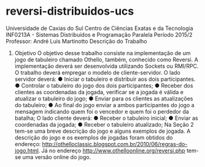 # reversi-distribuidos-ucs
Universidade de Caxias do Sul
Centro de Ciências Exatas e da Tecnologia
INF0213A - Sistemas Distribuídos e Programação Paralela
Período 2015/2
Professor: André Luis Martinotto
Descrição do Trabalho
1) Objetivo
O objetivo desse trabalho consiste na implementação de um jogo de tabuleiro chamado Othello, também, conhecido como Reversi. A implementação deverá ser desenvolvida utilizando Sockets ou RMI/RPC.
O trabalho deverá empregar o modelo de cliente-servidor.
O lado servidor deverá:
● Iniciar o tabuleiro e distribuir aos dois participantes.
● Controlar o tabuleiro do jogo dos dois participantes;
● Receber dos clientes as coordenadas da jogada, verificar se a jogada é válida e atualizar o tabuleiro do jogo;
● Enviar para os clientes as atualizações do tabuleiro;
● Ao final do jogo enviar a ambos participantes do jogo a mensagem indicando quem foi o vencedor e quem foi o perdedor da batalha;
O lado cliente deverá:
● Receber o tabuleiro inicial;
● Enviar as coordenadas da jogada;
● Receber o tabuleiro atualizado;
Na Seção 2 tem-se uma breve descrição do jogo e alguns exemplos de jogada. A descrição do jogo e os exemplos de jogadas foram obtidos do endereço:
http://othelloclassic.blogspot.com.br/2010/06/regras-do-jogo.html.
Já no endereço http://www.othelloonline.org/reversi.php tem-se uma versão online do jogo.
